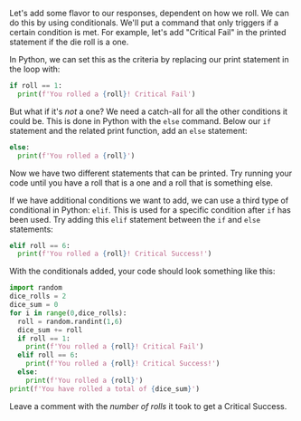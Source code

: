Let's add some flavor to our responses, dependent on how we roll. We can do this by using conditionals. We'll put a command that only triggers if a certain condition is met. For example, let's add "Critical Fail" in the printed statement if the die roll is a one.

In Python, we can set this as the criteria by replacing our print statement in the loop with:

```python
if roll == 1:
  print(f'You rolled a {roll}! Critical Fail')
```

But what if it's *not* a one? We need a catch-all for all the other conditions it could be. This is done in Python with the `else` command. Below our `if` statement and the related print function, add an `else` statement:

```python
else:
  print(f'You rolled a {roll}')
```
    
Now we have two different statements that can be printed. Try running your code until you have a roll that is a one and a roll that is something else.

If we have additional conditions we want to add, we can use a third type of conditional in Python: `elif`. This is used for a specific condition after `if` has been used. Try adding this `elif` statement between the `if` and `else` statements:

```python
elif roll == 6:
  print(f'You rolled a {roll}! Critical Success!')
```

With the conditionals added, your code should look something like this:

```python
import random
dice_rolls = 2
dice_sum = 0
for i in range(0,dice_rolls):
  roll = random.randint(1,6)
  dice_sum += roll
  if roll == 1:
    print(f'You rolled a {roll}! Critical Fail')
  elif roll == 6:
    print(f'You rolled a {roll}! Critical Success!')
  else:
    print(f'You rolled a {roll}')
print(f'You have rolled a total of {dice_sum}')
```

Leave a comment with the *number of rolls* it took to get a Critical Success. 